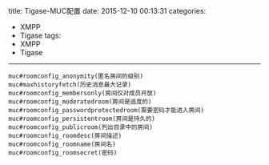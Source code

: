 title: Tigase-MUC配置
date: 2015-12-10 00:13:31
categories: 
- XMPP
- Tigase
tags: 
- XMPP
- Tigase
---

	muc#roomconfig_anonymity(匿名房间的级别)
	muc#maxhistoryfetch(历史消息最大记录)
	muc#roomconfig_membersonly(房间仅对成员开放)
	muc#roomconfig_moderatedroom(房间是适度的)
	muc#roomconfig_passwordprotectedroom(需要密码才能进入房间)
	muc#roomconfig_persistentroom(房间是持久的)
	muc#roomconfig_publicroom(列出目录中的房间)
	muc#roomconfig_roomdesc(房间描述)
	muc#roomconfig_roomname(房间名)
	muc#roomconfig_roomsecret(密码)


